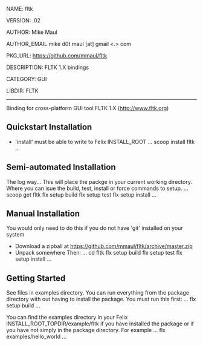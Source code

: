 NAME: fltk

VERSION: .02  

AUTHOR: Mike Maul

AUTHOR_EMAIL mike d0t maul [at] gmail <.> com

PKG_URL: https://github.com/mmaul/fltk

DESCRIPTION: FLTK 1.X bindings

CATEGORY: GUI

LIBDIR: FLTK

-----
Binding for cross-platform GUI tool FLTK 1.X (http://www.fltk.org)

## Quickstart Installation ##
* 'install' must be able to write to Felix INSTALL_ROOT
...
scoop install fltk 
...

## Semi-automated Installation ##
The log way... This will place the packge in your current working directory.
Where you can isue the build, test, install or force commands to setup.
...
scoop get fltk
flx setup build
flx setup test
flx setup install
...

## Manual Installation ##
You would only need to do this if you do not have 'git' installed on your system

* Download a zipball at <https://github.com/mmaul/fltk/archive/master.zip>
* Unpack somewhere
Then:
...
cd fltk
flx setup build
flx setup test
flx setup install
...

## Getting Started ##
See files in examples directory. You can run everything from the package
directory with out having to install the package. You must run this first:
...
flx setup build
...

You can find the examples directory in your Felix INSTALL_ROOT_TOPDIR/example/fltk if you have installed the package or if you have not simply in the package directory. For example
...
flx examples/hello_world
...
